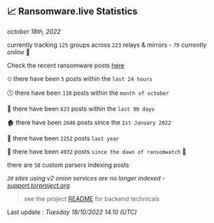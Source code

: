 
## 📈 Ransomware.live Statistics
_october 18th, 2022_

currently tracking `125` groups across `223` relays & mirrors - _`79` currently online_ 📡

Check the recent ransomware posts [here](https://www.ransomware.live/#/recentposts)


⏲ there have been `5` posts within the `last 24 hours`

🕓 there have been `110` posts within the `month of october`

📅 there have been `623` posts within the `last 90 days`

🏚 there have been `2646` posts since the `1st January 2022`

🚀 there have been `2252` posts `last year`

🦕 there have been `4932` posts `since the dawn of ransomwatch` 🐣

there are `58` custom parsers indexing posts

_`20` sites using v2 onion services are no longer indexed - [support.torproject.org](https://support.torproject.org/onionservices/v2-deprecation/)_

> see the project [README](https://github.com/jmousqueton/ransomwatch#readme) for backend technicals



Last update : _Tuesday 18/10/2022 14.10 (UTC)_

